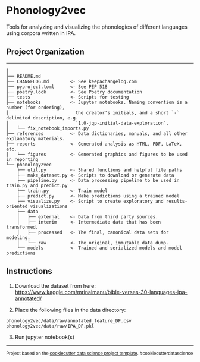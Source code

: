 # Phonology2vec

Tools for analyzing and visualizing the phonologies of different languages using corpora written in IPA.

## Project Organization
------------

    │
    ├── README.md           
    ├── CHANGELOG.md        <- See keepachangelog.com
    ├── pyproject.toml      <- See PEP 518
    ├── poetry.lock         <- See Poetry documentation
    ├── tests               <- Scripts for testing
    ├── notebooks           <- Jupyter notebooks. Naming convention is a number (for ordering),
    │                         the creator's initials, and a short `-` delimited description, e.g.
    │                         `1.0-jqp-initial-data-exploration`.
    │   └── fix_notebook_imports.py
    ├── references          <- Data dictionaries, manuals, and all other explanatory materials.
    ├── reports             <- Generated analysis as HTML, PDF, LaTeX, etc.
    │   └── figures         <- Generated graphics and figures to be used in reporting
    └── phonology2vec
        ├── util.py         <- Shared functions and helpful file paths
        ├── make_dataset.py <- Scripts to download or generate data
        ├── pipeline.py     <- Data processing pipeline to be used in train.py and predict.py
        ├── train.py        <- Train model
        ├── predict.py      <- Make predictions using a trained model
        ├── visualize.py    <- Script to create exploratory and results-oriented visualizations
        ├── data
        │   ├── external    <- Data from third party sources.
        │   ├── interim     <- Intermediate data that has been transformed.
        │   ├── processed   <- The final, canonical data sets for modeling.
        │   └── raw         <- The original, immutable data dump.
        └── models          <- Trained and serialized models and model predictions
     


## Instructions

1. Download the dataset from here: https://www.kaggle.com/mrinalmanu/bible-verses-30-languages-ipa-annotated/

2. Place the following files in the data directory:

```
phonology2vec/data/raw/annotated_feature_DF.csv
phonology2vec/data/raw/IPA_DF.pkl
```

3. Run jupyter notebook(s)

--------

<p><small>Project based on the <a target="_blank" href="https://drivendata.github.io/cookiecutter-data-science/">cookiecutter data science project template</a>. #cookiecutterdatascience</small></p>
